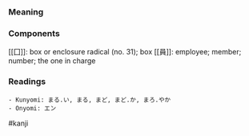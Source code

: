 ### Meaning



### Components

[[囗]]: box or enclosure radical (no. 31); box [[員]]: employee; member; number; the one in charge

### Readings

```
- Kunyomi: まる.い, まる, まど, まど.か, まろ.やか
- Onyomi: エン
```

#kanji